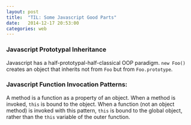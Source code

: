 ```yaml
---
layout: post
title:  "TIL: Some Javascript Good Parts"
date:   2014-12-17 20:53:00
categories: web
---
```


### Javascript Prototypal Inheritance
Javascript has a half-prototypal-half-classical OOP paradigm. `new Foo()` creates an object that inherits not from `Foo` but from `Foo.prototype`.

### Javascript Function Invocation Patterns:
A method is a function as a property of an object. When a method is invoked, `this` is bound to the object.
When a function (not an object method) is invoked with this pattern, `this` is bound to the global object, rather than the `this` variable of the outer function.
